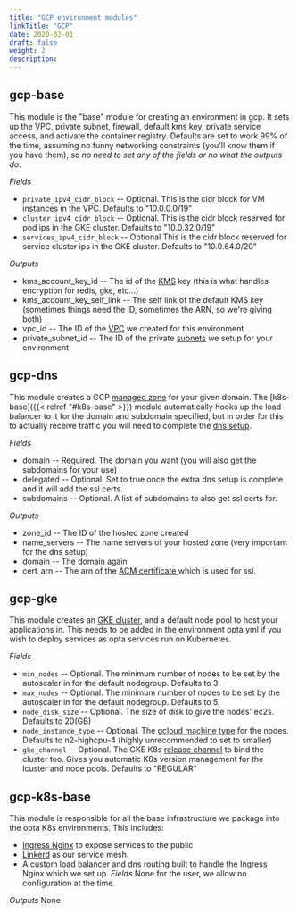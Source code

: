 ```yaml
---
title: "GCP environment modules"
linkTitle: "GCP"
date: 2020-02-01
draft: false
weight: 2
description:
---
```


## gcp-base
This module is the "base" module for creating an environment in gcp. It sets up the VPC, private subnet, firewall, 
default kms key, private service access, and activate the container registry. Defaults are set to work 99% of the time, assuming no funny 
networking constraints (you'll know them if you have them), so _no need to set any of the fields or no what the outputs do_.

*Fields*
* `private_ipv4_cidr_block` -- Optional. This is the cidr block for VM instances in the VPC. Defaults to "10.0.0.0/19"
* `cluster_ipv4_cidr_block` -- Optional. This is the cidr block reserved for pod ips in the GKE cluster. Defaults to "10.0.32.0/19"
* `services_ipv4_cidr_block` -- Optional This is the cidr block reserved for service cluster ips in the GKE cluster. Defaults to "10.0.64.0/20"

*Outputs*
* kms_account_key_id -- The id of the [KMS](https://cloud.google.com/security-key-management) key (this is what handles 
  encryption for redis, gke, etc...)
* kms_account_key_self_link -- The self link of the default
  KMS key (sometimes things need the ID, sometimes the ARN, so we're giving both)
* vpc_id -- The ID of the [VPC](https://cloud.google.com/vpc/docs/vpc) we created for this environment
* private_subnet_id -- The ID of the private [subnets](https://cloud.google.com/vpc/docs/vpc#subnet-ranges)
  we setup for your environment

## gcp-dns
This module creates a GCP [managed zone](https://cloud.google.com/dns/docs/zones) for
your given domain. The [k8s-base]({{< relref "#k8s-base" >}}) module automatically hooks up the load balancer to it
for the domain and subdomain specified, but in order for this to actually receive traffic you will need to complete
the [dns setup](/docs/tutorials/ingress).

*Fields*
* domain -- Required. The domain you want (you will also get the subdomains for your use)
* delegated -- Optional. Set to true once the extra dns setup is complete and it will add the ssl certs.
* subdomains -- Optional. A list of subdomains to also get ssl certs for.

*Outputs*
* zone_id -- The ID of the hosted zone created
* name_servers -- The name servers of your hosted zone (very important for the dns setup)
* domain -- The domain again
* cert_arn -- The arn of the [ACM certificate ](https://docs.aws.amazon.com/acm/latest/userguide/acm-overview.html) which
  is used for ssl.

## gcp-gke
This module creates an [GKE cluster](https://cloud.google.com/kubernetes-engine/docs/concepts/kubernetes-engine-overview), and a default
node pool to host your applications in. This needs to be added in the environment opta yml if you wish to deploy services
as opta services run on Kubernetes.

*Fields*
* `min_nodes` -- Optional. The minimum number of nodes to be set by the autoscaler in for the default nodegroup. Defaults to 3.
* `max_nodes` -- Optional. The minimum number of nodes to be set by the autoscaler in for the default nodegroup. Defaults to 5.
* `node_disk_size` -- Optional. The size of disk to give the nodes' ec2s. Defaults to 20(GB)
* `node_instance_type` -- Optional. The [gcloud machine type](https://cloud.google.com/compute/docs/machine-types) for the nodes. Defaults
  to n2-highcpu-4 (highly unrecommended to set to smaller)
* `gke_channel` -- Optional. The GKE K8s [release channel](https://cloud.google.com/kubernetes-engine/docs/concepts/release-channels)
  to bind the cluster too. Gives you automatic K8s version management for the lcuster and node pools. Defaults to "REGULAR"


## gcp-k8s-base
This module is responsible for all the base infrastructure we package into the opta K8s environments. This includes:
* [Ingress Nginx](https://github.com/kubernetes/ingress-nginx) to expose services to the public
* [Linkerd](https://linkerd.io/) as our service mesh.
* A custom load balancer and dns routing built to handle the Ingress Nginx which we set up. 
*Fields*
None for the user, we allow no configuration at the time.

*Outputs*
None

